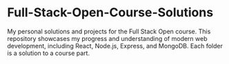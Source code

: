 # Full-Stack-Open-Course-Solutions
My personal solutions and projects for the Full Stack Open course. This repository showcases my progress and understanding of modern web development, including React, Node.js, Express, and MongoDB. Each folder is a solution to a course part.
